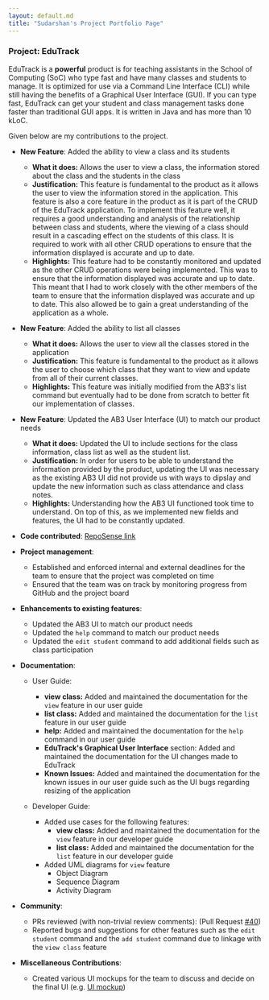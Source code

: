```yaml
---
layout: default.md
title: "Sudarshan's Project Portfolio Page"
---
```


### Project: EduTrack

EduTrack is a **powerful** product is for teaching assistants in the School of Computing (SoC) who type fast and have many classes and students to manage. It is optimized for use via a Command Line Interface (CLI) while still having the benefits of a Graphical User Interface (GUI). If you can type fast, EduTrack can get your student and class management tasks done faster than traditional GUI apps. It is written in Java and has more than 10 kLoC.

Given below are my contributions to the project.

* **New Feature**: Added the ability to view a class and its students
  * **What it does:** Allows the user to view a class, the information stored about the class and the students in the class
  * **Justification:** This feature is fundamental to the product as it allows the user to view the information stored in the application. This feature is also a core feature in the product as it is part of the CRUD of the EduTrack application. To implement this feature well, it requires a good understanding and analysis of the relationship between class and students, where the viewing of a class should result in a cascading effect on the students of this class. It is required to work with all other CRUD operations to ensure that the information displayed is accurate and up to date.
  * **Highlights:** This feature had to be constantly monitored and updated as the other CRUD operations were being implemented. This was to ensure that the information displayed was accurate and up to date. This meant that I had to work closely with the other members of the team to ensure that the information displayed was accurate and up to date. This also allowed be to gain a great understanding of the application as a whole.

* **New Feature**: Added the ability to list all classes
  * **What it does:** Allows the user to view all the classes stored in the application
  * **Justification:** This feature is fundamental to the product as it allows the user to choose which class that they want to view and update from all of their current classes.
  * **Highlights:** This feature was initially modified from the AB3's list command but eventually had to be done from scratch to better fit our implementation of classes.

* **New Feature**: Updated the AB3 User Interface (UI) to match our product needs
  * **What it does:** Updated the UI to include sections for the class information, class list as well as the student list.
  * **Justification:** In order for users to be able to understand the information provided by the product, updating the UI was necessary as the existing AB3 UI did not provide us with ways to dipslay and update the new information such as class attendance and class notes.
  * **Highlights:** Understanding how the AB3 UI functioned took time to understand. On top of this, as we implemented new fields and features, the UI had to be constantly updated.

* **Code contributed**: [RepoSense link](https://nus-cs2103-ay2324s1.github.io/tp-dashboard/?search=sudarshan2401&breakdown=true)

* **Project management**:
    * Established and enforced internal and external deadlines for the team to ensure that the project was completed on time
    * Ensured that the team was on track by monitoring progress from GitHub and the project board

* **Enhancements to existing features**:
  * Updated the AB3 UI to match our product needs
  * Updated the `help` command to match our product needs
  * Updated the `edit student` command to add additional fields such as class participation

* **Documentation**:
  * User Guide:
    * **view class:** Added and maintained the documentation for the `view` feature in our user guide
    * **list class:** Added and maintained the documentation for the `list` feature in our user guide
    * **help:** Added and maintained the documentation for the `help` command in our user guide
    * **EduTrack's Graphical User Interface** section: Added and maintained the documentation for the UI changes made to EduTrack
    * **Known Issues:** Added and maintained the documentation for the known issues in our user guide such as the UI bugs regarding resizing of the application

  * Developer Guide:
    * Added use cases for the following features:
      * **view class:** Added and maintained the documentation for the `view` feature in our developer guide
      * **list class:** Added and maintained the documentation for the `list` feature in our developer guide
    * Added UML diagrams for `view` feature
      * Object Diagram
      * Sequence Diagram
      * Activity Diagram

* **Community**:
  * PRs reviewed (with non-trivial review comments): (Pull Request [#40](https://github.com/AY2324S1-CS2103T-T15-3/tp/pull/40))
  * Reported bugs and suggestions for other features such as the `edit student` command and the `add student` command due to linkage with the `view class` feature

* **Miscellaneous Contributions**:
  * Created various UI mockups for the team to discuss and decide on the final UI (e.g. [UI mockup](../images/UiMockup.png))
